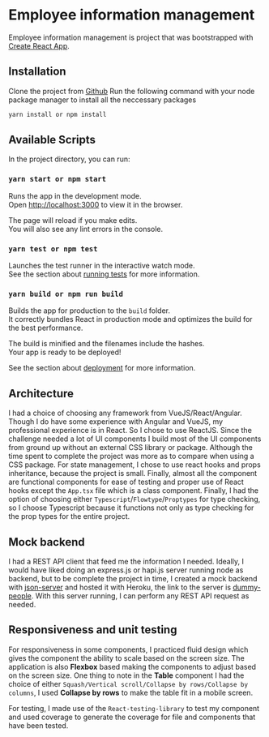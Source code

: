 # Employee information management
Employee information management is project that was bootstrapped with [Create React App](https://github.com/facebook/create-react-app).

## Installation
Clone the project from [Github](https://github.com/andela-gike/people-information.git)
Run the following command with your node package manager to install all the neccessary packages
```bash
yarn install or npm install
```

## Available Scripts

In the project directory, you can run:

### `yarn start or npm start`

Runs the app in the development mode.<br />
Open [http://localhost:3000](http://localhost:3000) to view it in the browser.

The page will reload if you make edits.<br />
You will also see any lint errors in the console.

### `yarn test or npm test`

Launches the test runner in the interactive watch mode.<br />
See the section about [running tests](https://facebook.github.io/create-react-app/docs/running-tests) for more information.

### `yarn build or npm run build`

Builds the app for production to the `build` folder.<br />
It correctly bundles React in production mode and optimizes the build for the best performance.

The build is minified and the filenames include the hashes.<br />
Your app is ready to be deployed!

See the section about [deployment](https://facebook.github.io/create-react-app/docs/deployment) for more information.

## Architecture
I had a choice of choosing any framework from VueJS/React/Angular. Though I do have some experience with Angular and VueJS, my professional experience is in React. So I chose to use ReactJS. Since the challenge needed a lot of UI components I build most of the UI components from ground up without an external CSS library or package. Although the time spent to complete the project was more as to compare when using a CSS package. For state management, I chose to use react hooks and props inheritance, because the project is small.
Finally, almost all the component are functional components for ease of testing and proper use of React hooks except the `App.tsx` file which is a class component. Finally, I had the option of choosing either `Typescript`/`Flowtype`/`Proptypes` for type checking, so I choose Typescript because it functions not only as type checking for the prop types for the entire project.

## Mock backend
I had a REST API client that feed me the information I needed. Ideally, I would have liked doing an express.js or hapi.js server running node as backend, but to be complete the project in time, I created a mock backend with [json-server](https://github.com/typicode/json-server) and hosted it with Heroku, the link to the server is [dummy-people](https://dummy-people-info.herokuapp.com/results). With this server running, I can perform any REST API request as needed.

## Responsiveness and unit testing
For responsiveness in some components, I practiced fluid design which gives the component the ability to scale based on the screen size. The application is also **Flexbox** based making the components to adjust based on the screen size. One thing to note in the **Table** component I had the choice of either `Squash/Vertical scroll/Collapse by rows/Collapse by columns`, I used **Collapse by rows** to make the table fit in a mobile screen.

For testing, I made use of the `React-testing-library` to test my component and used coverage to generate the coverage for file and components that have been tested.

